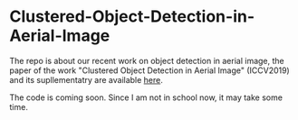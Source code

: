 # Clustered-Object-Detection-in-Aerial-Image
The repo is about our recent work on object detection in aerial image, the paper of the work "Clustered Object Detection in Aerial Image" (ICCV2019) and its supllementatry are available [here](https://www.google.com).

The code is coming soon. Since I am not in school now, it may take some time.  
